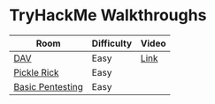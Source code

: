 # TryHackMe Walkthroughs

| Room | Difficulty | Video |
|--------------|------------------|-----------|
|[DAV](https://cyb3r-phantom.gitbook.io/dav/)|Easy|[Link](https://youtu.be/GoCwjp4hXqg)|
|[Pickle Rick](https://cyb3r-phantom.gitbook.io/pickle-rick/)|Easy|
|[Basic Pentesting](https://cyb3r-phantom.gitbook.io/basic-pentesting/)|Easy|
